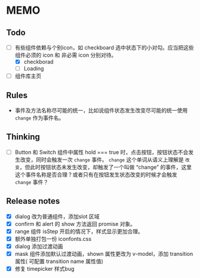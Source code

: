 # MEMO

## Todo

* [ ] 有些组件依赖与个别icon，如 checkboard 选中状态下的小对勾。应当把这些组件必须的 icon 和 非必需 icon 分别对待。
  * [x] checkborad
  * [ ] Loading

* [ ] 组件库主页

## Rules

- 事件及方法名称尽可能的统一，比如说组件状态发生改变尽可能的统一使用 `change` 作为事件名。

## Thinking


* [ ] Button 和 Switch 组件中属性 hold === true 时，点击按钮，按钮状态不会发生改变，同时会触发一次 `change` 事件。 `change` 这个单词从语义上理解是 `改变`，但此时按钮状态未发生改变，却触发了一个叫做 “change” 的事件，这里这个事件名称是否合理？或者只有在按钮发生状态改变的时候才会触发 `change` 事件？

## Release notes
* [x] dialog 改为普通组件，添加slot 区域
* [x] confirm 和 alert 的 show 方法返回 promise 对象。
* [x] range 组件 isStep 开启的情况下，样式显示更加合理。
* [x] 额外单独打包一份 iconfonts.css
* [x] dialog 添加过渡动画
* [x] mask 组件添加默认过渡动画，shown 属性更改为 v-model，添加 transition 属性( 可配置 transition name 属性值)
* [x] 修复 timepicker 样式bug
